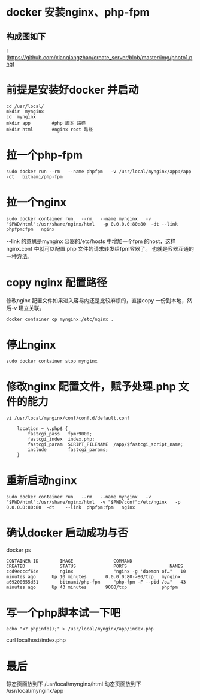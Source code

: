 # docker 安装nginx、php-fpm
## 构成图如下
!(https://github.com/xianqiangzhao/create_server/blob/master/img/photo1.png)
# 前提是安装好docker 并启动
```
cd /usr/local/
mkdir  mynginx
cd  mynginx
mkdir app        #php 脚本 路径
mkdir html       #nginx root 路径 
```
# 拉一个php-fpm
```
sudo docker run --rm   --name phpfpm   -v /usr/local/mynginx/app:/app  -dt   bitnami/php-fpm
```

# 拉一个nginx
```
sudo docker container run   --rm   --name mynginx   -v "$PWD/html":/usr/share/nginx/html   -p 0.0.0.0:80:80  -dt --link  phpfpm:fpm   nginx
```
--link 的意思是mynginx 容器的/etc/hosts 中增加一个fpm 的host，这样nginx.conf 中就可以配置.php 文件的请求转发给fpm容器了。
也就是容器互通的一种方法。

# copy nginx 配置路径
修改nginx 配置文件如果进入容易内还是比较麻烦的，直接copy 一份到本地，然后-v 建立关联。
```
docker container cp mynginx:/etc/nginx .
```
# 停止nginx
```
sudo docker container stop mynginx
```
# 修改nginx 配置文件，赋予处理.php 文件的能力
```
vi /usr/local/mynginx/conf/conf.d/default.conf
```
```
    location ~ \.php$ { 
        fastcgi_pass   fpm:9000;
        fastcgi_index  index.php;
        fastcgi_param  SCRIPT_FILENAME  /app/$fastcgi_script_name;
        include        fastcgi_params;
    }
```
# 重新启动nginx 
```
sudo docker container run   --rm   --name mynginx   -v "$PWD/html":/usr/share/nginx/html  -v "$PWD/conf":/etc/nginx   -p 0.0.0.0:80:80  -dt    --link  phpfpm:fpm   nginx
```
# 确认docker 启动成功与否

docker ps
```
CONTAINER ID        IMAGE               COMMAND                  CREATED             STATUS              PORTS                NAMES
ccd9ecccf64e        nginx               "nginx -g 'daemon of…"   10 minutes ago      Up 10 minutes       0.0.0.0:80->80/tcp   mynginx
a69200655d51        bitnami/php-fpm     "php-fpm -F --pid /o…"   43 minutes ago      Up 43 minutes       9000/tcp             phpfpm
```
# 写一个php脚本试一下吧
```
echo "<? phpinfo();" > /usr/local/mynginx/app/index.php
```
curl localhost/index.php

# 最后
 静态页面放到下
 /usr/local/mynginx/html
 动态页面放到下
 /usr/local/mynginx/app


